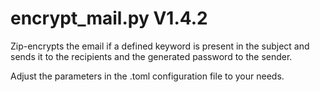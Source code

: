 encrypt_mail.py V1.4.2
======================

Zip-encrypts the email if a defined keyword is present in the subject and sends it to the recipients and the generated password to the sender.

Adjust the parameters in the .toml configuration file to your needs.
